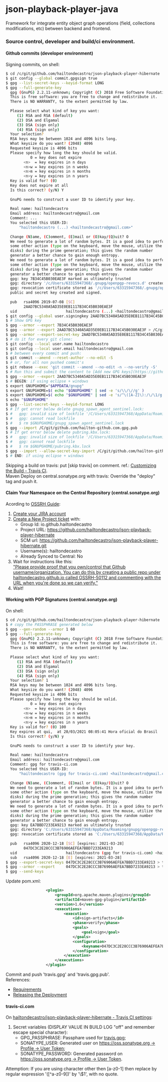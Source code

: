 # json-playback-player-java
Framework for integrate entity object graph operations (field, collections modifications, etc) between backend and frontend.

### Source control, developer and build/ci environment.

#### Github commits (developer environment)
  Signing commits, on shell:
  ```bash
  $ cd /c/git/github.com/hailtondecastro/json-playback-player-hibernate
  $ git config --global commit.gpgsign true
  $ gpg --list-secret-keys --keyid-format LONG
  $ gpg --full-generate-key
    gpg (GnuPG) 2.2.11-unknown; Copyright (C) 2018 Free Software Foundation, Inc.
    This is free software: you are free to change and redistribute it.
    There is NO WARRANTY, to the extent permitted by law.
    
    Please select what kind of key you want:
       (1) RSA and RSA (default)
       (2) DSA and Elgamal
       (3) DSA (sign only)
       (4) RSA (sign only)
    Your selection?
    RSA keys may be between 1024 and 4096 bits long.
    What keysize do you want? (2048) 4096
    Requested keysize is 4096 bits
    Please specify how long the key should be valid.
             0 = key does not expire
          <n>  = key expires in n days
          <n>w = key expires in n weeks
          <n>m = key expires in n months
          <n>y = key expires in n years
    Key is valid for? (0)
    Key does not expire at all
    Is this correct? (y/N) Y
    
    GnuPG needs to construct a user ID to identify your key.
    
    Real name: hailtondecastro
    Email address: hailtondecastro@gmail.com
    Comment: ...
    You selected this USER-ID:
        "hailtondecastro (...) <hailtondecastro@gmail.com>"
    
    Change (N)ame, (C)omment, (E)mail or (O)kay/(Q)uit? O
    We need to generate a lot of random bytes. It is a good idea to perform
    some other action (type on the keyboard, move the mouse, utilize the
    disks) during the prime generation; this gives the random number
    generator a better chance to gain enough entropy.
    We need to generate a lot of random bytes. It is a good idea to perform
    some other action (type on the keyboard, move the mouse, utilize the
    disks) during the prime generation; this gives the random number
    generator a better chance to gain enough entropy.
    gpg: key 7B34C45B030EAE3F marked as ultimately trusted
    gpg: directory '/c/Users/63315947368/.gnupg/openpgp-revocs.d' created
    gpg: revocation certificate stored as '/c/Users/63315947368/.gnupg/openpgp-revocs.d/2AAD7BC5340A5AD35E0EB1117B34C45B030EAE3F.rev'
    public and secret key created and signed.
    
    pub   rsa4096 2019-07-08 [SC]
          2AAD7BC5340A5AD35E0EB1117B34C45B030EAE3F
    uid                      hailtondecastro (...) <hailtondecastro@gmail.com>
  $ git config --global user.signingkey 2AAD7BC5340A5AD35E0EB1117B34C45B030EAE3F
  $ # Show GPG key
  $ gpg --armor --export 7B34C45B030EAE3F
  $ gpg --armor --export 2AAD7BC5340A5AD35E0EB1117B34C45B030EAE3F > /C/git/github.com/hailton-github.com.gpg.pub 
  $ gpg --armor --export-secret-key 2AAD7BC5340A5AD35E0EB1117B34C45B030EAE3F > /C/git/github.com/hailton-github.com.gpg
  $ # do it for every git clone:
  $ git config --local user.name hailtondecastro
  $ git config --local user.email hailtondecastro@gmail.com
  $ # between every commit and push:
  $ git commit --amend --reset-author --no-edit -S
  $ # or, for all non pushed commit's
  $ git rebase --exec 'git commit --amend --no-edit -n --no-verify -S'
  $ # Run this and submit the content to [Add new GPG keys](https://github.com/settings/gpg/new):
  $ gpg --armor --export 2AAD7BC5340A5AD35E0EB1117B34C45B030EAE3F
  $ # BEGIN: if using eclipse + windows
  $ export GNUPGHOME="$APPDATA/gnupg"
  $ export GNUPGHOME=$( echo "$GNUPGHOME" | sed -e 's/\\/\//g' )
  $ export GNUPGHOME=$( echo "$GNUPGHOME" | sed -e 's/^\([A-Z]\):/\/\1/g' )
  $ echo "$GNUPGHOME"
  $ gpg --list-secret-keys --keyid-format LONG
  $ # If get error below delete gnupg_spawn_agent_sentinel.lock:
  $ #   gpg: invalid size of lockfile '/C/Users/63315947368/AppData/Roaming/gnupg/gnupg_spawn_agent_sentinel.lock'
  $ #   gpg: cannot read lockfile
  $ #   $ rm $GNUPGHOME/gnupg_spawn_agent_sentinel.lock
  $ gpg --import /C/git/github.com/hailton-github.com.gpg.pub
  $ # If get error below delete pubring.kbx.lock:
  $ #   gpg: invalid size of lockfile '/C/Users/63315947368/AppData/Roaming/gnupg/pubring.kbx.lock'
  $ #   gpg: cannot read lockfile
  $ #   $ rm $GNUPGHOME/pubring.kbx.lock
  $ gpg --import --allow-secret-key-import /C/git/github.com/hailton-github.com.gpg
  $ # END: if using eclipse + windows
  ```
  Skipping a build on travis: put [skip travis] on comment. ref.: [Customizing the Build - Travis CI](https://docs.travis-ci.com/user/customizing-the-build/#skipping-a-build).  
  Maven Deploy on central.sonatype.org with travis: Override the "deploy" tag and push it.

#### Claim Your Namespace on the Central Repository (central.sonatype.org)
  Acording to [OSSRH Guide](https://central.sonatype.org/pages/ossrh-guide.html#create-a-ticket-with-sonatype):  
  1. [Create your JIRA account](https://issues.sonatype.org/secure/Signup!default.jspa)
  2. [Create a New Project ticket](https://issues.sonatype.org/secure/CreateIssue.jspa?issuetype=21&pid=10134) with:
      - Group Id: io.github.hailtondecastro
      - Project URL: https://github.com/hailtondecastro/json-playback-player-hibernate
      - SCM url: https://github.com/hailtondecastro/json-playback-player-hibernate.git
      - Username(s): hailtondecastro
      - Already Synced to Central: No
  3. Wait for instructions like this:  
    ["Please provide proof that you own/control that Github username/organization. You can do this by creating a public repo under hailtondecastro.github.io called OSSRH-50112 and commenting with the URL when you're done so we can verify."](https://issues.sonatype.org/browse/OSSRH-50112?focusedCommentId=751790&page=com.atlassian.jira.plugin.system.issuetabpanels%3Acomment-tabpanel#comment-751790)
  4. Wait!
  
#### Working with PGP Signatures (central.sonatype.org)
  On shell:
  ```bash
  $ cd /c/git/github.com/hailtondecastro/json-playback-player-hibernate
  $ # copy the PASSPHRASE generated below
  $ gpg --gen-random --armor 1 60
  $ gpg --full-generate-key
    gpg (GnuPG) 2.2.11-unknown; Copyright (C) 2018 Free Software Foundation, Inc.
    This is free software: you are free to change and redistribute it.
    There is NO WARRANTY, to the extent permitted by law.
    
    Please select what kind of key you want:
       (1) RSA and RSA (default)
       (2) DSA and Elgamal
       (3) DSA (sign only)
       (4) RSA (sign only)
    Your selection? 1
    RSA keys may be between 1024 and 4096 bits long.
    What keysize do you want? (2048) 4096
    Requested keysize is 4096 bits
    Please specify how long the key should be valid.
             0 = key does not expire
          <n>  = key expires in n days
          <n>w = key expires in n weeks
          <n>m = key expires in n months
          <n>y = key expires in n years
    Key is valid for? (0) 100
    Key expires at qui,  at 28/03/2021 08:05:41 Hora oficial do Brasil
    Is this correct? (y/N) y
    
    GnuPG needs to construct a user ID to identify your key.
    
    Real name: hailtondecastro
    Email address: hailtondecastro@gmail.com
    Comment: gpg for travis-ci.com
    You selected this USER-ID:
        "hailtondecastro (gpg for travis-ci.com) <hailtondecastro@gmail.com>"
    
    Change (N)ame, (C)omment, (E)mail or (O)kay/(Q)uit? O
    We need to generate a lot of random bytes. It is a good idea to perform
    some other action (type on the keyboard, move the mouse, utilize the
    disks) during the prime generation; this gives the random number
    generator a better chance to gain enough entropy.
    We need to generate a lot of random bytes. It is a good idea to perform
    some other action (type on the keyboard, move the mouse, utilize the
    disks) during the prime generation; this gives the random number
    generator a better chance to gain enough entropy.
    gpg: key EA7BBD7233EA9213 marked as ultimately trusted
    gpg: directory 'C:/Users/63315947368/AppData/Roaming/gnupg/openpgp-revocs.d' created
    gpg: revocation certificate stored as 'C:/Users/63315947368/AppData/Roaming/gnupg/openpgp-revocs.d\047DC3C2E28CCC3B76906AEFEA7BBD7233EA9213.rev'
    
    pub   rsa4096 2020-12-18 [SC] [expires: 2021-03-28]
          047DC3C2E28CCC3B76906AEFEA7BBD7233EA9213
    uid                      hailtondecastro (gpg for travis-ci.com) <hailtondecastro@gmail.com>
    sub   rsa4096 2020-12-18 [E] [expires: 2021-03-28]
  $ gpg --export-secret-keys 047DC3C2E28CCC3B76906AEFEA7BBD7233EA9213 > travis.gpg
  $ gpg --armor --export     047DC3C2E28CCC3B76906AEFEA7BBD7233EA9213 > travis.gpg.pub
  $ gpg --send-keys
  ```    
  Update pom.xml:
  ```xml
					<plugin>
						<groupId>org.apache.maven.plugins</groupId>
						<artifactId>maven-gpg-plugin</artifactId>
						<version>1.6</version>
						<executions>
							<execution>
								<id>sign-artifacts</id>
								<phase>verify</phase>
								<goals>
									<goal>sign</goal>
								</goals>
								<configuration>
									<keyname>047DC3C2E28CCC3B76906AEFEA7BBD7233EA9213</keyname>
								</configuration>
							</execution>
						</executions>
					</plugin>
  ```  
  Commit and push 'travis.gpg' and 'travis.gpg.pub'.  
  References:
  - [Requirements](https://central.sonatype.org/pages/requirements.html)
  - [Releasing the Deployment](https://central.sonatype.org/pages/working-with-pgp-signatures.html#distributing-your-public-key)

#### travis-ci.com
  On [hailtondecastro/json-playback-player-hibernate - Travis CI settings](https://travis-ci.com/hailtondecastro/json-playback-player-hibernate/settings):
  1. Secret variables (DISPLAY VALUE IN BUILD LOG "off" and remember escape special character):
      - GPG_PASSPHRASE: Passphare used for [travis.gpg](#working-with-pgp-signatures-central-sonatype-org);
      - SONATYPE_USER: Generated user on [https://oss.sonatype.org -> Profile -> User Token](https://oss.sonatype.org/#profile;User%20Token);
      - SONATYPE_PASSWORD: Generated password on [https://oss.sonatype.org -> Profile -> User Token](https://oss.sonatype.org/#profile;User%20Token).
      
  Attemption: If you are using character other then [a-z0-1] then replace by regular expression '([^a-z0-9])' by '\\$1', with no quote.